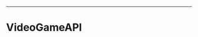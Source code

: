 -------- ----------------------------------------------------------------------------------------
# VideoGameAPI
